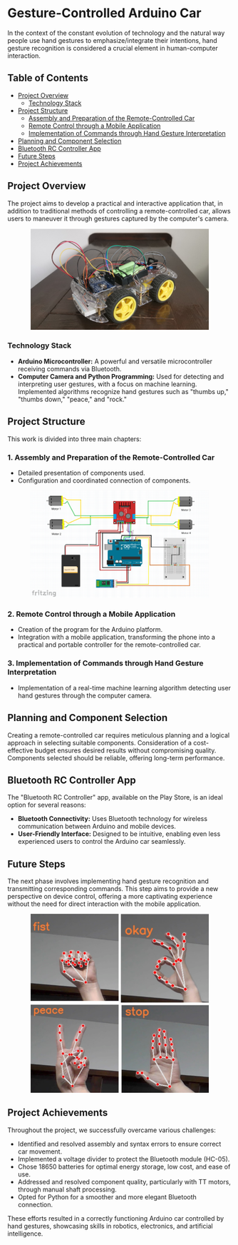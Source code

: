 # Gesture-Controlled Arduino Car

In the context of the constant evolution of technology and the natural way people use hand gestures to emphasize/integrate their intentions, hand gesture recognition is considered a crucial element in human-computer interaction.

## Table of Contents
- [Project Overview](#project-overview)
  - [Technology Stack](#technology-stack)
- [Project Structure](#project-structure)
  - [Assembly and Preparation of the Remote-Controlled Car](#1-assembly-and-preparation-of-the-remote-controlled-car)
  - [Remote Control through a Mobile Application](#2-remote-control-through-a-mobile-application)
  - [Implementation of Commands through Hand Gesture Interpretation](#3-implementation-of-commands-through-hand-gesture-interpretation)
- [Planning and Component Selection](#planning-and-component-selection)
- [Bluetooth RC Controller App](#bluetooth-rc-controller-app)
- [Future Steps](#future-steps)
- [Project Achievements](#project-achievements)

## Project Overview

The project aims to develop a practical and interactive application that, in addition to traditional methods of controlling a remote-controlled car, allows users to maneuver it through gestures captured by the computer's camera.

<p align="center">
  <img src="https://github.com/A-Bogdan/RC_Car/blob/main/src/Arduino_Car.png" alt="Arduino Car" width="400" />
</p>

### Technology Stack

- **Arduino Microcontroller:** A powerful and versatile microcontroller receiving commands via Bluetooth.
- **Computer Camera and Python Programming:** Used for detecting and interpreting user gestures, with a focus on machine learning. Implemented algorithms recognize hand gestures such as "thumbs up," "thumbs down," "peace," and "rock."

## Project Structure

This work is divided into three main chapters:

### 1. Assembly and Preparation of the Remote-Controlled Car

- Detailed presentation of components used.
- Configuration and coordinated connection of components.

<p align="center">
  <img src="https://github.com/A-Bogdan/RC_Car/blob/main/src/fritzing.png" alt="Arduino Car" width="400" />
</p>

### 2. Remote Control through a Mobile Application

- Creation of the program for the Arduino platform.
- Integration with a mobile application, transforming the phone into a practical and portable controller for the remote-controlled car.

### 3. Implementation of Commands through Hand Gesture Interpretation

- Implementation of a real-time machine learning algorithm detecting user hand gestures through the computer camera.

## Planning and Component Selection

Creating a remote-controlled car requires meticulous planning and a logical approach in selecting suitable components. Consideration of a cost-effective budget ensures desired results without compromising quality. Components selected should be reliable, offering long-term performance.

## Bluetooth RC Controller App

The "Bluetooth RC Controller" app, available on the Play Store, is an ideal option for several reasons:

- **Bluetooth Connectivity:** Uses Bluetooth technology for wireless communication between Arduino and mobile devices.
- **User-Friendly Interface:** Designed to be intuitive, enabling even less experienced users to control the Arduino car seamlessly.

## Future Steps

The next phase involves implementing hand gesture recognition and transmitting corresponding commands. This step aims to provide a new perspective on device control, offering a more captivating experience without the need for direct interaction with the mobile application.

<p align="center">
  <img src="https://github.com/A-Bogdan/RC_Car/blob/main/src/hand_gestures.png" alt="Hand Gestures" width="400" />
</p>

## Project Achievements

Throughout the project, we successfully overcame various challenges:

- Identified and resolved assembly and syntax errors to ensure correct car movement.
- Implemented a voltage divider to protect the Bluetooth module (HC-05).
- Chose 18650 batteries for optimal energy storage, low cost, and ease of use.
- Addressed and resolved component quality, particularly with TT motors, through manual shaft processing.
- Opted for Python for a smoother and more elegant Bluetooth connection.

These efforts resulted in a correctly functioning Arduino car controlled by hand gestures, showcasing skills in robotics, electronics, and artificial intelligence.

